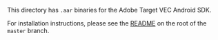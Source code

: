 This directory has `.aar` binaries for the Adobe Target VEC Android SDK.

For installation instructions, please see the [README](https://github.com/Adobe-Marketing-Cloud/aep-target-sdk/blob/master/README.md) on the root of the `master` branch.
